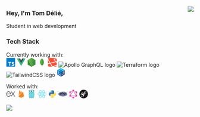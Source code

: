 <a align="right" href="https://fauux.neocities.org/" title="Statue from fauux's website"><img align="right" src="https://i.imgur.com/xkjvO5L.gif" /></a>

<h3>Hey, I'm Tom Délié,</h3>
<p>Student in web development</p>
<h3>Tech Stack</h3>
<p>
  <span>Currently working with:</span><br /> 
  <img src="https://raw.githubusercontent.com/devicons/devicon/master/icons/typescript/typescript-original.svg" title="TypeScript" alt="TypeScript logo" width="24" />
  <img src="https://raw.githubusercontent.com/devicons/devicon/c7d326b6009e60442abc35fa45706d6f30ee4c8e/icons/vuejs/vuejs-original.svg" title="VueJS" alt="VueJS logo" width="24" />
  <img src="https://raw.githubusercontent.com/devicons/devicon/c7d326b6009e60442abc35fa45706d6f30ee4c8e/icons/nodejs/nodejs-original.svg" title="NodeJS" alt="NodeJS logo" width="24" />
  <img src="https://raw.githubusercontent.com/devicons/devicon/master/icons/mongodb/mongodb-original.svg" title="MongoDB" alt="MongoDB logo" width="24" />
  <img src="https://raw.githubusercontent.com/devicons/devicon/master/icons/laravel/laravel-plain.svg" title="Laravel" alt="Laravel logo" width="24" />
  <img src="https://i.imgur.com/aP5my5K.png" title="Apollo GraphQL" alt="Apollo GraphQL logo" width="24" />
  <img src="https://i.imgur.com/rv4QFeV.png" title="Terraform" alt="Terraform logo" width="24" />
  <img src="https://i.imgur.com/BJwQVYn.png" title="TailwindCSS" alt="TailwindCSS logo" width="24" />
  <img src="https://raw.githubusercontent.com/devicons/devicon/c7d326b6009e60442abc35fa45706d6f30ee4c8e/icons/sequelize/sequelize-original.svg" title="Sequelize" alt="Sequelize logo" width="24" />
</p>
<p>
  <span>Worked with:</span><br />
  <img src="https://raw.githubusercontent.com/devicons/devicon/master/icons/express/express-original.svg" title="Express" alt="Express logo" width="24" />
  <img src="https://raw.githubusercontent.com/devicons/devicon/c7d326b6009e60442abc35fa45706d6f30ee4c8e/icons/firebase/firebase-plain.svg" title="Firebase" alt="Firebase logo" width="24" />
  <img src="https://raw.githubusercontent.com/devicons/devicon/c7d326b6009e60442abc35fa45706d6f30ee4c8e/icons/go/go-original.svg" title="Go" alt="Go logo" width="24" />
  <img src="https://raw.githubusercontent.com/devicons/devicon/c7d326b6009e60442abc35fa45706d6f30ee4c8e/icons/react/react-original.svg" title="React" alt="React logo" width="24" />
  <img src="https://raw.githubusercontent.com/devicons/devicon/c7d326b6009e60442abc35fa45706d6f30ee4c8e/icons/python/python-original.svg" title="Python" alt="Python logo" width="24" />
  <img src="https://raw.githubusercontent.com/devicons/devicon/c7d326b6009e60442abc35fa45706d6f30ee4c8e/icons/php/php-original.svg" title="PHP" alt="PHP logo" width="24" />
  <img src="https://raw.githubusercontent.com/devicons/devicon/c7d326b6009e60442abc35fa45706d6f30ee4c8e/icons/graphql/graphql-plain.svg" title="GraphQL" alt="GraphQL logo" width="24" />
  <img src="https://raw.githubusercontent.com/devicons/devicon/master/icons/symfony/symfony-original.svg" title="Symfony" alt="Symfony logo" width="24" />
</p>

<a href="https://github.com/anuraghazra/github-readme-stats">
  <img src="https://github-readme-stats.vercel.app/api/top-langs/?username=tomdelie&layout=compact&theme=radical&hide=css,html" />
</a>

